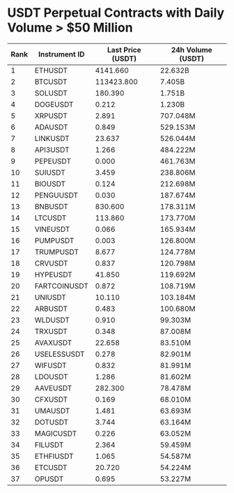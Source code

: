 # USDT Perpetual Contracts with Daily Volume > $50 Million

| Rank | Instrument ID | Last Price (USDT) | 24h Volume (USDT) |
|------|---------------|-------------------|-------------------|
| 1 | ETHUSDT | 4141.660 | 22.632B |
| 2 | BTCUSDT | 113423.800 | 7.405B |
| 3 | SOLUSDT | 180.390 | 1.751B |
| 4 | DOGEUSDT | 0.212 | 1.230B |
| 5 | XRPUSDT | 2.891 | 707.048M |
| 6 | ADAUSDT | 0.849 | 529.153M |
| 7 | LINKUSDT | 23.637 | 526.044M |
| 8 | API3USDT | 1.266 | 484.222M |
| 9 | PEPEUSDT | 0.000 | 461.763M |
| 10 | SUIUSDT | 3.459 | 238.806M |
| 11 | BIOUSDT | 0.124 | 212.698M |
| 12 | PENGUUSDT | 0.030 | 187.674M |
| 13 | BNBUSDT | 830.600 | 178.311M |
| 14 | LTCUSDT | 113.860 | 173.770M |
| 15 | VINEUSDT | 0.066 | 165.934M |
| 16 | PUMPUSDT | 0.003 | 126.800M |
| 17 | TRUMPUSDT | 8.677 | 124.778M |
| 18 | CRVUSDT | 0.837 | 120.798M |
| 19 | HYPEUSDT | 41.850 | 119.692M |
| 20 | FARTCOINUSDT | 0.872 | 108.719M |
| 21 | UNIUSDT | 10.110 | 103.184M |
| 22 | ARBUSDT | 0.483 | 100.680M |
| 23 | WLDUSDT | 0.910 | 99.303M |
| 24 | TRXUSDT | 0.348 | 87.008M |
| 25 | AVAXUSDT | 22.658 | 83.510M |
| 26 | USELESSUSDT | 0.278 | 82.901M |
| 27 | WIFUSDT | 0.832 | 81.991M |
| 28 | LDOUSDT | 1.286 | 81.602M |
| 29 | AAVEUSDT | 282.300 | 78.478M |
| 30 | CFXUSDT | 0.169 | 68.010M |
| 31 | UMAUSDT | 1.481 | 63.693M |
| 32 | DOTUSDT | 3.744 | 63.164M |
| 33 | MAGICUSDT | 0.226 | 63.052M |
| 34 | FILUSDT | 2.364 | 59.459M |
| 35 | ETHFIUSDT | 1.065 | 54.587M |
| 36 | ETCUSDT | 20.720 | 54.224M |
| 37 | OPUSDT | 0.695 | 53.227M |
